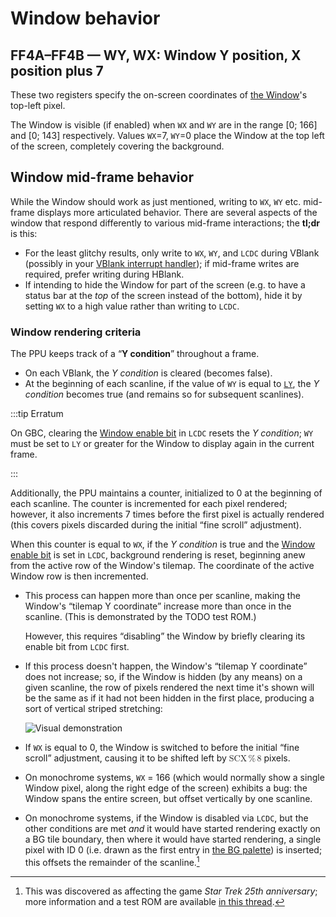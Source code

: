 # Window behavior

## FF4A–FF4B — WY, WX: Window Y position, X position plus 7

These two registers specify the on-screen coordinates of [the Window]'s top-left pixel.

The Window is visible (if enabled) when `WX` and `WY` are in the range \[0; 166\] and \[0; 143\] respectively.
Values `WX`=7, `WY`=0 place the Window at the top left of the screen, completely covering the background.

## Window mid-frame behavior

While the Window should work as just mentioned, writing to `WX`, `WY` etc. mid-frame displays more articulated behavior.
There are several aspects of the window that respond differently to various mid-frame interactions; the **tl;dr** is this:

- For the least glitchy results, only write to `WX`, `WY`, and `LCDC` during VBlank (possibly in your [VBlank interrupt handler]); if mid-frame writes are required, prefer writing during HBlank.
- If intending to hide the Window for part of the screen (e.g. to have a status bar at the *top* of the screen instead of the bottom), hide it by setting `WX` to a high value rather than writing to `LCDC`.

### Window rendering criteria

The PPU keeps track of a “**Y condition**” throughout a frame.

- On each VBlank, the *Y condition* is cleared (becomes false).
- At the beginning of each scanline, if the value of `WY` is equal to [`LY`], the *Y condition* becomes true (and remains so for subsequent scanlines).

:::tip Erratum

On GBC, clearing the [Window enable bit] in `LCDC` resets the *Y condition*; `WY` must be set to `LY` or greater for the Window to display again in the current frame.

:::

Additionally, the PPU maintains a counter, initialized to 0 at the beginning of each scanline.
The counter is incremented for each pixel rendered; however, it also increments 7 times before the first pixel is actually rendered (this covers pixels discarded during the initial “fine scroll” adjustment).

When this counter is equal to `WX`, if the *Y condition* is true and the [Window enable bit] is set in `LCDC`, background rendering is reset, beginning anew from the active row of the Window's tilemap.
The coordinate of the active Window row is then incremented.

- This process can happen more than once per scanline, making the Window's “tilemap Y coordinate” increase more than once in the scanline.
  (This is demonstrated by the TODO test ROM.)

  However, this requires “disabling” the Window by briefly clearing its enable bit from `LCDC` first.
- If this process doesn't happen, the Window's “tilemap Y coordinate” does not increase; so, if the Window is hidden (by any means) on a given scanline, the row of pixels rendered the next time it's shown will be the same as if it had not been hidden in the first place, producing a sort of vertical striped stretching:

  ![Visual demonstration](https://github.com/mattcurrie/mealybug-tearoom-tests/raw/master/expected/DMG-blob/m2_win_en_toggle.png?raw=true)
- If `WX` is equal to 0, the Window is switched to before the initial “fine scroll” adjustment, causing it to be shifted left by <math><mi>SCX</mi> <mo>%</mo> <mn>8</mn></math> pixels.
- On monochrome systems, `WX` = 166 (which would normally show a single Window pixel, along the right edge of the screen) exhibits a bug: the Window spans the entire screen, but offset vertically by one scanline.
- On monochrome systems, if the Window is disabled via `LCDC`, but the other conditions are met *and* it would have started rendering exactly on a BG tile boundary, then where it would have started rendering, a single pixel with ID 0 (i.e. drawn as the first entry in [the BG palette]) is inserted; this offsets the remainder of the scanline.[^star_trek]

[^star_trek]: This was discovered as affecting the game *Star Trek 25th anniversary*; more information and a test ROM are available [in this thread](https://github.com/LIJI32/SameBoy/issues/278#issuecomment-1189712129).

[the Window]: #Window
[VBlank interrupt handler]: <#INT $40 — VBlank interrupt>
[Window enable bit]: <#LCDC.5 — Window enable>
[`LY`]: <#FF44 — LY: LCD Y coordinate \[read-only\]>
[the BG palette]: <#FF47 — BGP (Non-CGB Mode only): BG palette data>
